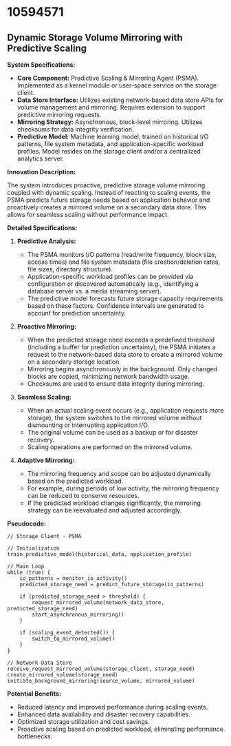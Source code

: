 # 10594571

## Dynamic Storage Volume Mirroring with Predictive Scaling

**System Specifications:**

*   **Core Component:** Predictive Scaling & Mirroring Agent (PSMA). Implemented as a kernel module or user-space service on the storage client.
*   **Data Store Interface:**  Utilizes existing network-based data store APIs for volume management and mirroring. Requires extension to support predictive mirroring requests.
*   **Mirroring Strategy:**  Asynchronous, block-level mirroring.  Utilizes checksums for data integrity verification.
*   **Predictive Model:**  Machine learning model, trained on historical I/O patterns, file system metadata, and application-specific workload profiles.  Model resides on the storage client and/or a centralized analytics server.

**Innovation Description:**

The system introduces proactive, predictive storage volume mirroring coupled with dynamic scaling.  Instead of reacting to scaling events, the PSMA predicts future storage needs based on application behavior and proactively creates a mirrored volume on a secondary data store.  This allows for seamless scaling without performance impact.

**Detailed Specifications:**

1.  **Predictive Analysis:**
    *   The PSMA monitors I/O patterns (read/write frequency, block size, access times) and file system metadata (file creation/deletion rates, file sizes, directory structure).
    *   Application-specific workload profiles can be provided via configuration or discovered automatically (e.g., identifying a database server vs. a media streaming server).
    *   The predictive model forecasts future storage capacity requirements based on these factors. Confidence intervals are generated to account for prediction uncertainty.

2.  **Proactive Mirroring:**
    *   When the predicted storage need exceeds a predefined threshold (including a buffer for prediction uncertainty), the PSMA initiates a request to the network-based data store to create a mirrored volume on a secondary storage location.
    *   Mirroring begins asynchronously in the background.  Only changed blocks are copied, minimizing network bandwidth usage.
    *   Checksums are used to ensure data integrity during mirroring.

3.  **Seamless Scaling:**
    *   When an actual scaling event occurs (e.g., application requests more storage), the system switches to the mirrored volume without dismounting or interrupting application I/O.
    *   The original volume can be used as a backup or for disaster recovery.
    *   Scaling operations are performed on the mirrored volume.

4.  **Adaptive Mirroring:**
    *   The mirroring frequency and scope can be adjusted dynamically based on the predicted workload.
    *   For example, during periods of low activity, the mirroring frequency can be reduced to conserve resources.
    *   If the predicted workload changes significantly, the mirroring strategy can be reevaluated and adjusted accordingly.

**Pseudocode:**

```
// Storage Client - PSMA

// Initialization
train_predictive_model(historical_data, application_profile)

// Main Loop
while (true) {
    io_patterns = monitor_io_activity()
    predicted_storage_need = predict_future_storage(io_patterns)

    if (predicted_storage_need > threshold) {
        request_mirrored_volume(network_data_store, predicted_storage_need)
        start_asynchronous_mirroring()
    }

    if (scaling_event_detected()) {
        switch_to_mirrored_volume()
    }
}

// Network Data Store
receive_request_mirrored_volume(storage_client, storage_need)
create_mirrored_volume(storage_need)
initiate_background_mirroring(source_volume, mirrored_volume)
```

**Potential Benefits:**

*   Reduced latency and improved performance during scaling events.
*   Enhanced data availability and disaster recovery capabilities.
*   Optimized storage utilization and cost savings.
*   Proactive scaling based on predicted workload, eliminating performance bottlenecks.